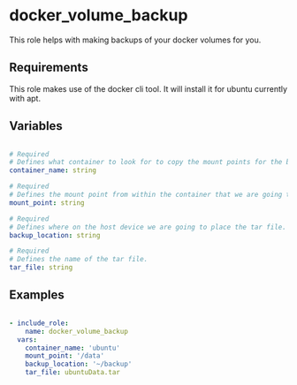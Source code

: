 # docker_volume_backup

This role helps with making backups of your docker volumes for you.

## Requirements

This role makes use of the docker cli tool.  It will install it for ubuntu currently with apt.

## Variables

``` yaml

# Required
# Defines what container to look for to copy the mount points for the backup job.
container_name: string

# Required
# Defines the mount point from within the container that we are going to make a backup of.
mount_point: string

# Required
# Defines where on the host device we are going to place the tar file.
backup_location: string

# Required
# Defines the name of the tar file.  
tar_file: string

```

## Examples

``` yaml

- include_role:
    name: docker_volume_backup
  vars:
    container_name: 'ubuntu'
    mount_point: '/data'
    backup_location: '~/backup'
    tar_file: ubuntuData.tar

```
